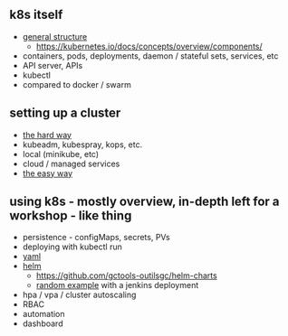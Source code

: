 ## k8s itself
 * [general structure](https://kubernetes.io/images/blog/2018-06-05-11-ways-not-to-get-hacked/kubernetes-control-plane.png)
   * https://kubernetes.io/docs/concepts/overview/components/
 * containers, pods, deployments, daemon / stateful sets, services, etc
 * API server, APIs
 * kubectl
 * compared to docker / swarm

## setting up a cluster
 * [the hard way](https://github.com/kelseyhightower/kubernetes-the-hard-way)
 * kubeadm, kubespray, kops, etc.
 * local (minikube, etc)
 * cloud / managed services
 * [the easy way](https://www.youtube.com/watch?v=kOa_llowQ1c)

## using k8s - mostly overview, in-depth left for a workshop - like thing
 * persistence - configMaps, secrets, PVs
 * deploying with kubectl run
 * [yaml](https://github.com/gctools-outilsgc/Kubernetes-config)
 * [helm](https://github.com/helm/charts/tree/master/stable)
   * https://github.com/gctools-outilsgc/helm-charts
   * [random example](https://asciinema.org/a/163484) with a jenkins deployment
 * hpa / vpa / cluster autoscaling
 * RBAC
 * automation
 * dashboard
